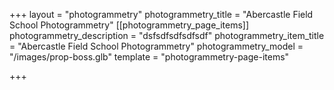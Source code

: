 +++
layout = "photogrammetry"
photogrammetry_title = "Abercastle Field School Photogrammetry"
[[photogrammetry_page_items]]
photogrammetry_description = "dsfsdfsdfsdfsdf"
photogrammetry_item_title = "Abercastle Field School Photogrammetry"
photogrammetry_model = "/images/prop-boss.glb"
template = "photogrammetry-page-items"

+++
